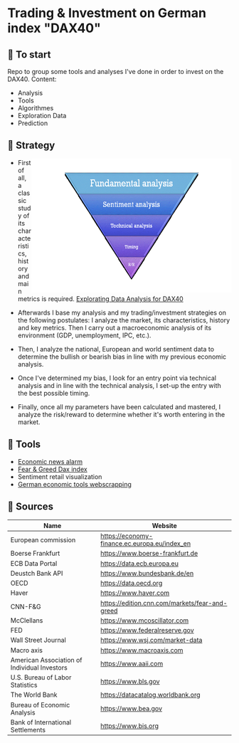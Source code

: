 # Trading & Investment on German index "DAX40"


## 🔸 To start

Repo to group some tools and analyses I've done in order to invest on the DAX40.
Content:
- Analysis
- Tools
- Algorithmes
- Exploration Data
- Prediction


## 🔸 Strategy

<img align="right" width="450" height="300" src="Pym2.gif">

- First of all, a classic study of its characteristics, history and main metrics is required.
[Explorating Data Analysis for DAX40](https://github.com/jfbl369/Trading_German_index_DAX/blob/main/EDA-DAX.ipynb)


- Afterwards I base my analysis and my trading/investment strategies on the following postulates: 
I analyze the market, its characteristics, history and key metrics. Then I carry out a macroeconomic analysis of its environment (GDP, unemployment, IPC, etc.). 
- Then, I analyze the national, European and world sentiment data to determine the bullish or bearish bias in line with my previous economic analysis.

- Once I've determined my bias, I look for an entry point via technical analysis and in line with the technical analysis, I set-up the entry with the best possible timing.

- Finally, once all my parameters have been calculated and mastered, I analyze the risk/reward to determine whether it's worth entering in the market.

## 🔸 Tools

- [Economic news alarm](https://github.com/jfbl369/Trading_German_index_DAX/blob/main/Timer_Alarm_Economics_news.ipynb)
- [Fear & Greed Dax index](https://github.com/jfbl369/Trading_German_index_DAX/blob/main/DAX%26FG_V2.ipynb)
- Sentiment retail visualization
- [German economic tools webscrapping](https://github.com/jfbl369/Trading_German_index_DAX/blob/main/Macro_flow.pdf)


## 🔸 Sources

| Name | Website |
| ------ | ------ |
| European commission | https://economy-finance.ec.europa.eu/index_en |
| Boerse Frankfurt | https://www.boerse-frankfurt.de |
| ECB Data Portal | https://data.ecb.europa.eu |
| Deustch Bank API | https://www.bundesbank.de/en |
| OECD | https://data.oecd.org |
| Haver | https://www.haver.com |
| CNN-F&G | https://edition.cnn.com/markets/fear-and-greed |
| McClellans | https://www.mcoscillator.com |
| FED| https://www.federalreserve.gov |
| Wall Street Journal | https://www.wsj.com/market-data |
| Macro axis | https://www.macroaxis.com |
| American Association of Individual Investors | https://www.aaii.com |
| U.S. Bureau of Labor Statistics | https://www.bls.gov |
| The World Bank | https://datacatalog.worldbank.org |
| Bureau of Economic Analysis | https://www.bea.gov |
| Bank of International Settlements | https://www.bis.org |






















